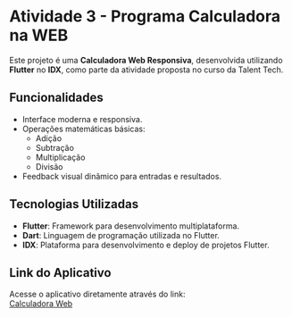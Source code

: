 # Atividade 3 - Programa Calculadora na WEB 

Este projeto é uma **Calculadora Web Responsiva**, desenvolvida utilizando **Flutter** no **IDX**, como parte da atividade proposta no curso da Talent Tech.  

## Funcionalidades  
- Interface moderna e responsiva.  
- Operações matemáticas básicas:  
  - Adição  
  - Subtração  
  - Multiplicação  
  - Divisão  
- Feedback visual dinâmico para entradas e resultados.  

## Tecnologias Utilizadas  
- **Flutter**: Framework para desenvolvimento multiplataforma.  
- **Dart**: Linguagem de programação utilizada no Flutter.  
- **IDX**: Plataforma para desenvolvimento e deploy de projetos Flutter.  

## Link do Aplicativo  
Acesse o aplicativo diretamente através do link:  
[Calculadora Web](https://lucacoxta.github.io/alunotalentotech./app-calculadora/)  
